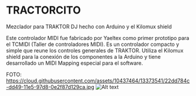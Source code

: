 # TRACTORCITO
Mezclador para TRAKTOR DJ hecho con Arduino y el Kilomux shield

Este controlador MIDI fue fabricado por Yaeltex como primer prototipo para el TCMIDI (Taller de controladores MIDI).
Es un controlador compacto y simple que reune los controles generales de TRAKTOR. Utiliza el Kilomux shield para la conexión de los componentes a la Arduino y tiene desarrollado un MIDI Mapping especial para el software.

FOTO: https://cloud.githubusercontent.com/assets/10437464/13373541/22dd784c-dd49-11e5-97d8-0e2f87d129ca.jpg
![Alt text](https://cloud.githubusercontent.com/assets/10437464/13373541/22dd784c-dd49-11e5-97d8-0e2f87d129ca.jpg "TRACTORCITO")
